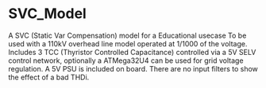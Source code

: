 # SVC_Model
A SVC (Static Var Compensation) model for a Educational usecase
To be used with a 110kV overhead line model operated at 1/1000 of the voltage.
Includes 3 TCC (Thyristor Controlled Capacitance) controlled via a 5V SELV control network, optionally a ATMega32U4 can be used for grid voltage regulation. A 5V PSU is included on board. There are no input filters to show the effect of a bad THDi.
